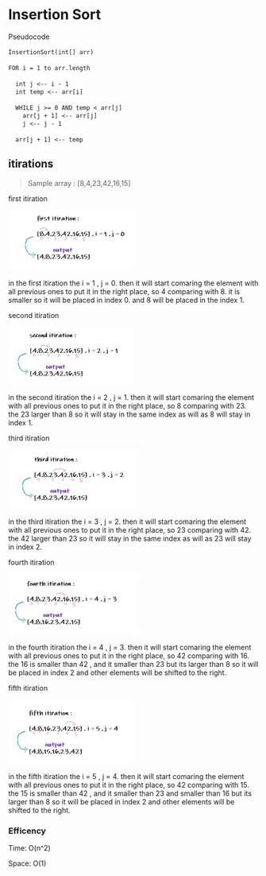 # Insertion Sort

  Pseudocode
    
    InsertionSort(int[] arr)
  
    FOR i = 1 to arr.length
    
      int j <-- i - 1
      int temp <-- arr[i]
      
      WHILE j >= 0 AND temp < arr[j]
        arr[j + 1] <-- arr[j]
        j <-- j - 1
        
      arr[j + 1] <-- temp

## itirations

> Sample array : [8,4,23,42,16,15]

first itiration

![first](first.png)

in the first itiration the i = 1 , j = 0. then it will start comaring the element with all previous ones to put it in the right place, so 4 comparing with 8. it is smaller so it will be placed in index 0. and 8 will be placed in the index 1.

second itiration 

![second](sec.png)

in the second itiration the i = 2 , j = 1. then it will start comaring the element with all previous ones to put it in the right place, so 8 comparing with 23. the 23 larger than 8 so it will stay in the same index as will as 8 will stay in index 1.

third itiration 

![third](third.png)

in the third itiration the i = 3 , j = 2. then it will start comaring the element with all previous ones to put it in the right place, so 23 comparing with 42. the 42 larger than 23 so it will stay in the same index as will as 23 will stay in index 2.

fourth itiration

![fourth](fouth.png)

in the fourth itiration the i = 4 , j = 3. then it will start comaring the element with all previous ones to put it in the right place, so 42 comparing with 16. the 16 is smaller than 42 , and it smaller than 23 but its larger than 8 so it will be placed in index 2 and other elements will be shifted to the right.

fifth itiration 

![fifth](fifth.png)

in the fifth itiration the i = 5 , j = 4. then it will start comaring the element with all previous ones to put it in the right place, so 42 comparing with 15. the 15 is smaller than 42 , and it smaller than 23 and smaller than 16 but its larger than 8 so it will be placed in index 2 and other elements will be shifted to the right.




### Efficency

Time: O(n^2)

Space: O(1)
